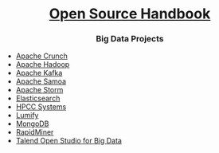 <h1 align="center"><a href="../README.md">Open Source Handbook</a></h1>
<h3 align="center">Big Data Projects</h3>

  - [Apache Crunch](https://github.com/apache/crunch)
  - [Apache Hadoop](https://github.com/apache/hadoop)
  - [Apache Kafka](https://github.com/apache/kafka)
  - [Apache Samoa](https://github.com/apache/incubator-samoa)
  - [Apache Storm](https://github.com/apache/storm)
  - [Elasticsearch](https://github.com/elastic/elasticsearch)
  - [HPCC Systems](https://github.com/hpcc-systems/HPCC-Platform)
  - [Lumify](https://github.com/lumifyio/lumify)
  - [MongoDB](https://github.com/mongodb)
  - [RapidMiner](https://github.com/rapidminer)
  - [Talend Open Studio for Big Data](https://github.com/Talend)
